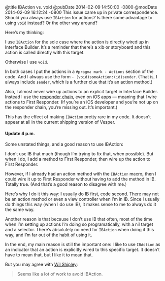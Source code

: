 @title IBAction vs. void
@pubDate 2014-02-09 14:50:00 -0800
@modDate 2014-02-09 16:12:24 -0800
This issue came up in private correspondence. Should you always use `IBAction` for actions? Is there some advantage to using `void` instead? Or the other way around?

Here’s my thinking:

I use `IBAction` for the sole case where the action is directly wired up in Interface Builder. It’s a reminder that there’s a xib or storyboard and this action is called directly with this target.

Otherwise I use `void`.

In both cases I put the actions in a `#pragma mark - Actions` section of the code. And I always use the form `- (void)someAction:(id)sender`. (That is, I always include `sender`, which is a further clue that it’s an action method.)

Also, I almost never wire up actions to an explicit target in Interface Builder. Instead I use the [responder chain](https://developer.apple.com/library/ios/documentation/EventHandling/Conceptual/EventHandlingiPhoneOS/event_delivery_responder_chain/event_delivery_responder_chain.html), even on iOS apps — meaning that I wire actions to First Responder. (If you’re an iOS developer and you’re not up on the responder chain, you’re missing out. It’s important.)

This has the effect of making `IBAction` pretty rare in my code. It doesn’t appear at all in the current shipping version of Vesper.

#### Update 4 p.m.

Some unstated things, and a good reason to use IBAction:

I don’t use IB that much (though I’m trying to fix that, when possible). But when I do, I add a method to First Responder, then wire up the action to First Responder.

However, if I already had an action method with the `IBAction` macro, then I could wire it up to First Responder without having to add the method in IB. Totally true. (And that’s a good reason to disagree with me.)

Here’s why I do it this way: I usually do IB first, code second. There may not be an action method or even a view controller when I’m in IB. Since I usually do things this way (when I do use IB), it makes sense to me to always do it the same way.

Another reason is that because I don’t use IB that often, most of the time when I’m setting up actions I’m doing so programatically, with a nil target and a selector. There’s absolutely no need for `IBAction` when doing it this way, and I’m far out of the habit of using it.

In the end, my main reason is still the important one: I like to use `IBAction` as an indicator that an action is explicitly wired to this specific target. It doesn’t have to mean that, but I like it to mean that.

But you may agree with [Wil Shipley](https://twitter.com/wilshipley/status/432661316101099520):

>Seems like a lot of work to avoid IBAction.
